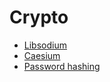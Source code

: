 # Crypto

- [Libsodium](https://doc.libsodium.org/)
- [Caesium](https://github.com/lvh/caesium)
- [Password hashing](https://doc.libsodium.org/password_hashing)
